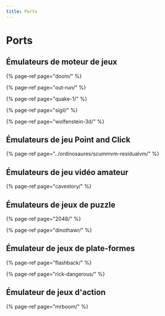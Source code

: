 ```yaml
---
title: Ports
---
```


# Ports

## Émulateurs de moteur de jeux

{% page-ref page="doom/" %}

{% page-ref page="out-run/" %}

{% page-ref page="quake-1/" %}

{% page-ref page="sigil/" %}

{% page-ref page="wolfenstein-3d/" %}

## Émulateurs de jeu Point and Click

{% page-ref page="../ordinosaures/scummvm-residualvm/" %}

## Émulateurs de jeu vidéo amateur

{% page-ref page="cavestory/" %}

## Émulateurs de jeux de puzzle

{% page-ref page="2048/" %}

{% page-ref page="dinothawr/" %}

## Émulateur de jeux de plate-formes

{% page-ref page="flashback/" %}

{% page-ref page="rick-dangerous/" %}

## Émulateur de jeux d'action

{% page-ref page="mrboom/" %}

